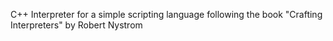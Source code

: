 C++ Interpreter for a simple scripting language following the book "Crafting Interpreters" by Robert Nystrom
